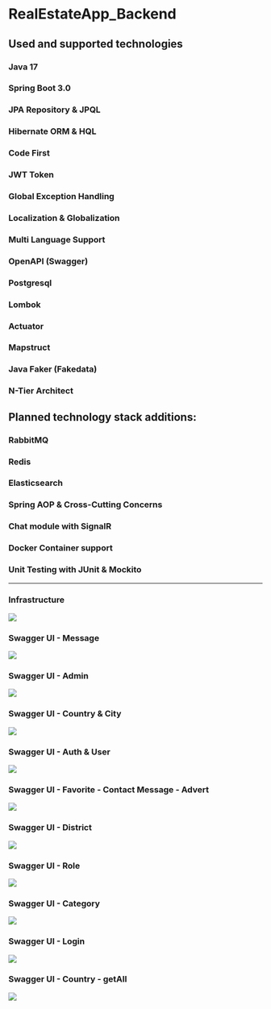 # RealEstateApp_Backend


## Used and supported technologies

### Java 17
### Spring Boot 3.0
### JPA Repository & JPQL 
### Hibernate ORM & HQL
### Code First
### JWT Token
### Global Exception Handling
### Localization & Globalization
### Multi Language Support
### OpenAPI (Swagger)
### Postgresql
### Lombok
### Actuator
### Mapstruct
### Java Faker (Fakedata)
### N-Tier Architect

## Planned technology stack additions:
### RabbitMQ
### Redis
### Elasticsearch
### Spring AOP & Cross-Cutting Concerns
### Chat module with SignalR
### Docker Container support
### Unit Testing with JUnit & Mockito

<hr/>

###  <p>Infrastructure<p/>
  <img src="https://github.com/fdeniz07/RealEstateBackend/blob/Fatih/img/Infrastructure.png" />

### <p>Swagger UI - Message<p/>
  <img src="https://github.com/fdeniz07/RealEstateBackend/blob/Fatih/img/Swagger%20UI%20-%20Message.png" />

###   <p>Swagger UI - Admin<p/>
  <img src="https://github.com/fdeniz07/RealEstateBackend/blob/Fatih/img/Swagger%20UI%20-%20Admin.png" />

###   <p>Swagger UI - Country & City<p/>
  <img src="https://github.com/fdeniz07/RealEstateBackend/blob/Fatih/img/Swagger%20UI%20-%20Country%20%26%20City.png" />

###  <p>Swagger UI - Auth & User<p/>
  <img src="https://github.com/fdeniz07/RealEstateBackend/blob/Fatih/img/Swagger%20UI%20-%20Auth%20%26%20User.png" />

###  <p>Swagger UI - Favorite - Contact Message - Advert<p/>
  <img src="https://github.com/fdeniz07/RealEstateBackend/blob/Fatih/img/Swagger%20UI%20-%20Favorite%20-%20Contact%20Message%20-%20Advert.png" />

###   <p>Swagger UI - District<p/>
  <img src="https://github.com/fdeniz07/RealEstateBackend/blob/Fatih/img/Swagger%20UI%20-%20District.png" />

###   <p>Swagger UI - Role<p/>
  <img src="https://github.com/fdeniz07/RealEstateBackend/blob/Fatih/img/Swagger%20UI%20-%20Role.png" />

###   <p>Swagger UI - Category<p/>
  <img src="https://github.com/fdeniz07/RealEstateBackend/blob/Fatih/img/Swagger%20UI%20-%20Role.png" />

###   <p>Swagger UI - Login<p/>
  <img src="https://github.com/fdeniz07/RealEstateBackend/blob/Fatih/img/Swagger%20UI%20-%20Login.png" />

###   <p>Swagger UI - Country - getAll<p/>
  <img src="https://github.com/fdeniz07/RealEstateBackend/blob/Fatih/img/Swagger%20UI%20-%20Country%20-%20getAll.png" />


  

